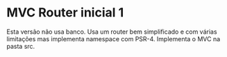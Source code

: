 # MVC Router inicial 1

Esta versão não usa banco. Usa um router bem simplificado e com várias limitações mas implementa namespace com PSR-4.
Implementa o MVC na pasta src.


